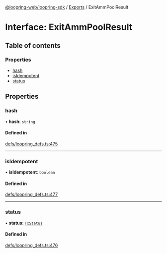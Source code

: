 [@loopring-web/loopring-sdk](../README.md) / [Exports](../modules.md) / ExitAmmPoolResult

# Interface: ExitAmmPoolResult

## Table of contents

### Properties

- [hash](ExitAmmPoolResult.md#hash)
- [isIdempotent](ExitAmmPoolResult.md#isidempotent)
- [status](ExitAmmPoolResult.md#status)

## Properties

### hash

• **hash**: `string`

#### Defined in

[defs/loopring_defs.ts:475](https://github.com/Loopring/loopring_sdk/blob/cd42b57/src/defs/loopring_defs.ts#L475)

___

### isIdempotent

• **isIdempotent**: `boolean`

#### Defined in

[defs/loopring_defs.ts:477](https://github.com/Loopring/loopring_sdk/blob/cd42b57/src/defs/loopring_defs.ts#L477)

___

### status

• **status**: [`TxStatus`](../enums/TxStatus.md)

#### Defined in

[defs/loopring_defs.ts:476](https://github.com/Loopring/loopring_sdk/blob/cd42b57/src/defs/loopring_defs.ts#L476)
